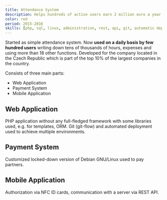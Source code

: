 ```yaml
---
title: Attendance System
description: Helps hundreds of active users earn 2 million euro a year.
color: red
period: 2015-2016
skills: [php, sql, linux, administration, rest, api, git, automatic deployment, html, css, js, vuejs, cordova, jquery]
---
```


Started as simple attendance system. Now **used on a daily basis by few hundred users** writing down tens of thousands of hours, expenses and using more than 18 other functions. Developed for the company located in the Czech Republic which is part of the top 10% of the largest companies in the country.

Consists of three main parts:
  - Web Application
  - Payment System
  - Mobile Application

## Web Application

PHP application without any full-fledged framework with some libraries used, e.g. for templates, ORM. Git (git-flow) and automated deployment used to achieve multiple environments.

## Payment System

Customized locked-down version of Debian GNU/Linux used to pay partners.

## Mobile Application

Authorization via NFC ID cards, communication with a server via REST API.